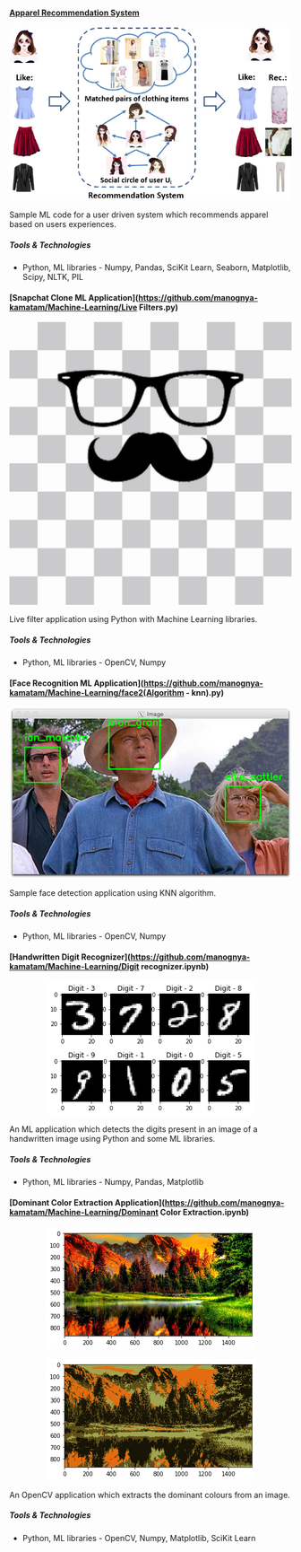 #### [Apparel Recommendation System](https://github.com/manognya-kamatam/Machine-Learning/recommendation.ipynb)

<p align="center">
  <img src="./image/ss1.png">
</p>

Sample ML code for a user driven system which recommends apparel based on users experiences.

##### Tools & Technologies
- Python, ML libraries - Numpy, Pandas, SciKit Learn, Seaborn, Matplotlib, Scipy, NLTK, PIL

#### [Snapchat Clone ML Application](https://github.com/manognya-kamatam/Machine-Learning/Live Filters.py)

<p align="center">
  <img src="./image/ss2.jpg">
</p>

Live filter application using Python with Machine Learning libraries.

##### Tools & Technologies
- Python, ML libraries - OpenCV, Numpy

#### [Face Recognition ML Application](https://github.com/manognya-kamatam/Machine-Learning/face2(Algorithm - knn).py)

<p align="center">
  <img src="./image/ss3.jpg">
</p>

Sample face detection application using KNN algorithm.

##### Tools & Technologies
- Python, ML libraries - OpenCV, Numpy

#### [Handwritten Digit Recognizer](https://github.com/manognya-kamatam/Machine-Learning/Digit recognizer.ipynb)

<p align="center">
  <img src="./image/ss4.png">
</p>

An ML application which detects the digits present in an image of a handwritten image using Python and some ML libraries.

##### Tools & Technologies
- Python, ML libraries - Numpy, Pandas, Matplotlib

#### [Dominant Color Extraction Application](https://github.com/manognya-kamatam/Machine-Learning/Dominant Color Extraction.ipynb)

<p align="center">
  <img src="./image/ss5.png">
</p>

<p align="center">
  <img src="./image/ss6.png">
</p>

An OpenCV application which extracts the dominant colours from an image.

##### Tools & Technologies
- Python, ML libraries - OpenCV, Numpy, Matplotlib, SciKit Learn
